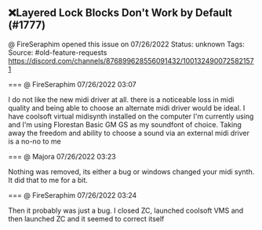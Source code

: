 ## ❌Layered Lock Blocks Don't Work by Default (#1777)
@ FireSeraphim opened this issue on 07/26/2022
Status: unknown
Tags: 
Source: #old-feature-requests https://discord.com/channels/876899628556091432/1001324900725821571


=== @ FireSeraphim 07/26/2022 03:07

I do not like the new midi driver at all. there is a noticeable loss in midi quality and being able to choose an alternate midi driver would be ideal. I have coolsoft virtual midisynth installed on the computer I'm currently using and I'm using Florestan Basic GM GS as my soundfont of choice. Taking away the freedom and ability to choose a sound via an external midi driver is a no-no to me

=== @ Majora 07/26/2022 03:23

Nothing was removed, its either a bug or windows changed your midi synth. It did that to me for a bit.

=== @ FireSeraphim 07/26/2022 03:24

Then it probably was just a bug. I closed ZC, launched coolsoft VMS and then launched ZC and it seemed to correct itself
